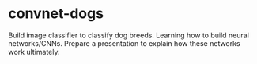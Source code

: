 # convnet-dogs
Build image classifier to classify dog breeds. Learning how to build neural networks/CNNs. Prepare a presentation to explain how these networks work ultimately.
